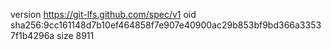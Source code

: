 version https://git-lfs.github.com/spec/v1
oid sha256:9cc161148d7b10ef464858f7e907e40900ac29b853bf9bd366a33537f1b4296a
size 8911
